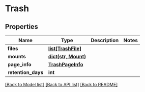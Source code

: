 # Trash

## Properties
Name | Type | Description | Notes
------------ | ------------- | ------------- | -------------
**files** | [**list[TrashFile]**](TrashFile.md) |  | 
**mounts** | [**dict(str, Mount)**](Mount.md) |  | 
**page_info** | [**TrashPageInfo**](TrashPageInfo.md) |  | 
**retention_days** | **int** |  | 

[[Back to Model list]](../README.md#documentation-for-models) [[Back to API list]](../README.md#documentation-for-api-endpoints) [[Back to README]](../README.md)

